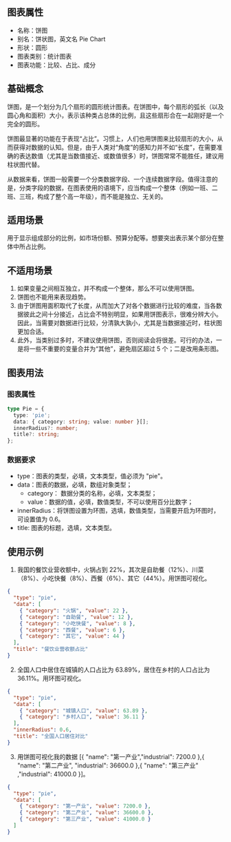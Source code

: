## 图表属性

- 名称：饼图
- 别名：饼状图，英文名 Pie Chart
- 形状：圆形
- 图表类别：统计图表
- 图表功能：比较、占比、成分

## 基础概念

饼图，是一个划分为几个扇形的圆形统计图表。在饼图中，每个扇形的弧长（以及圆心角和面积）大小，表示该种类占总体的比例，且这些扇形合在一起刚好是一个完全的圆形。

饼图最显著的功能在于表现“占比”。习惯上，人们也用饼图来比较扇形的大小，从而获得对数据的认知。但是，由于人类对“角度”的感知力并不如“长度”，在需要准确的表达数值（尤其是当数值接近、或数值很多）时，饼图常常不能胜任，建议用柱状图代替。

从数据来看，饼图一般需要一个分类数据字段、一个连续数据字段。值得注意的是，分类字段的数据，在图表使用的语境下，应当构成一个整体（例如一班、二班、三班，构成了整个高一年级），而不能是独立、无关的。

## 适用场景

用于显示组成部分的比例，如市场份额、预算分配等。想要突出表示某个部分在整体中所占比例。

## 不适用场景

1. 如果变量之间相互独立，并不构成一个整体，那么不可以使用饼图。
2. 饼图也不能用来表现趋势。
3. 由于饼图用面积取代了长度，从而加大了对各个数据进行比较的难度，当各数据彼此之间十分接近，占比会不特别明显，如果用饼图表示，很难分辨大小。因此，当需要对数据进行比较，分清孰大孰小，尤其是当数据接近时，柱状图更加合适。
4. 此外，当类别过多时，不建议使用饼图，否则阅读会将很差。可行的办法，一是将一些不重要的变量合并为“其他”，避免扇区超过 5 个；二是改用条形图。

## 图表用法

### 图表属性

```typescript
type Pie = {
  type: 'pie';
  data: { category: string; value: number }[];
  innerRadius?: number;
  title?: string;
};
```

### 数据要求

- type：图表的类型，必填，文本类型，值必须为 "pie"。
- data：图表的数据，必填，数组对象类型；
  - category： 数据分类的名称，必填，文本类型；
  - value：数据的值，必填，数值类型，不可以使用百分比数字；
- innerRadius：将饼图设置为环图，选填，数值类型，当需要开启为环图时，可设置值为 0.6。
- title: 图表的标题，选填，文本类型。

## 使用示例

1. 我国的餐饮业营收额中，火锅占到 22%，其次是自助餐（12%）、川菜（8%）、小吃快餐（8%）、西餐（6%）、其它（44%）。用饼图可视化。

```json
{
  "type": "pie",
  "data": [
    { "category": "火锅", "value": 22 },
    { "category": "自助餐", "value": 12 },
    { "category": "小吃快餐", "value": 8 },
    { "category": "西餐", "value": 6 },
    { "category": "其它", "value": 44 }
  ],
  "title": "餐饮业营收额占比"
}
```

2. 全国人口中居住在城镇的人口占比为 63.89%，居住在乡村的人口占比为 36.11%。用环图可视化。

```json
{
  "type": "pie",
  "data": [
    { "category": "城镇人口", "value": 63.89 },
    { "category": "乡村人口", "value": 36.11 }
  ],
  "innerRadius": 0.6,
  "title": "全国人口居住对比"
}
```

3. 用饼图可视化我的数据 [{ "name": "第一产业","industrial": 7200.0 },{ "name": "第二产业", "industrial": 36600.0 },{ "name": "第三产业" ,"industrial": 41000.0 }]。

```json
{
  "type": "pie",
  "data": [
    { "category": "第一产业", "value": 7200.0 },
    { "category": "第二产业", "value": 36600.0 },
    { "category": "第三产业", "value": 41000.0 }
  ]
}
```
